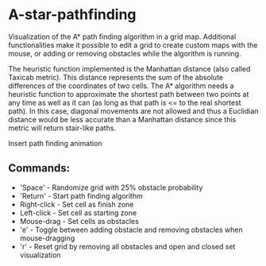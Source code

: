 # A-star-pathfinding

Visualization of the A* path finding algorithm in a grid map. Additional functionalities make it possible to edit a grid to create custom maps with the mouse, or adding or removing obstacles while the algorithm is running.

The heuristic function implemented is the Manhattan distance (also called Taxicab metric). This distance represents the sum of the absolute differences of the coordinates of two cells. The A* algorithm needs a heuristic function to approximate the shortest path between two points at any time as well as it can (as long as that path is <= to the real shortest path). In this case, diagonal movements are not allowed and thus a Euclidian distance would be less accurate than a Manhattan distance since this metric will return stair-like paths.

Insert path finding animation

## Commands:
* 'Space' - Randomize grid with 25% obstacle probability
* 'Return' - Start path finding algorithm
* Right-click - Set cell as finish zone
* Left-click - Set cell as starting zone
* Mouse-drag - Set cells as obstacles
* 'e' - Toggle between adding obstacle and removing obstacles when mouse-dragging
* 'r' - Reset grid by removing all obstacles and open and closed set visualization
